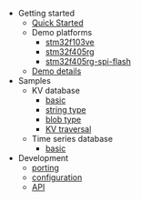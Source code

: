 - Getting started
  - [Quick Started](quick-started.md)
  - Demo platforms
    - [stm32f103ve](demo-stm32f103ve.md)
    - [stm32f405rg](demo-stm32f405rg.md)
    - [stm32f405rg-spi-flash](demo-stm32f405rg-spi-flash.md)
  - [Demo details](demo-details.md)
- Samples
  - KV database
    - [basic](sample-kvdb-basic.md)
    - [string type](sample-kvdb-type-string.md)
    - [blob type](sample-kvdb-type-blob.md)
    - [KV traversal](sample-kvdb-traversal.md)
  - Time series database
    - [basic](sample-tsdb-basic.md)
- Development
  - [porting](porting.md)
  - [configuration](configuration.md)
  - [API](api.md)
